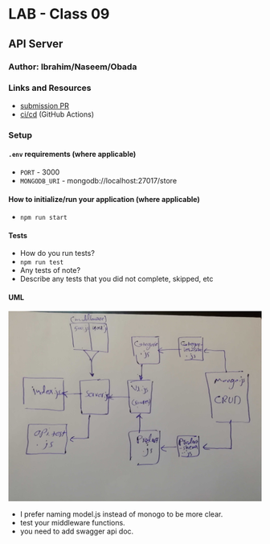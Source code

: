 # LAB - Class 09

## API Server

### Author: Ibrahim/Naseem/Obada

### Links and Resources

* [submission PR](https://github.com/401-advanced-javascript-ibrahim/lab-09-api-server/pull/2)
* [ci/cd](https://github.com/401-advanced-javascript-ibrahim/lab-09-api-server/actions) (GitHub Actions)

### Setup

#### `.env` requirements (where applicable)

* `PORT` - 3000
* `MONGODB_URI` - mongodb://localhost:27017/store

#### How to initialize/run your application (where applicable)

* `npm run start` 

#### Tests

* How do you run tests?
* `npm run test` 
* Any tests of note?
* Describe any tests that you did not complete, skipped, etc

#### UML

![](assesst/IMG_20200201_173147.jpg)



* I prefer naming model.js instead of monogo to be more clear.
* test your middleware functions.
* you need to add swagger api doc.


